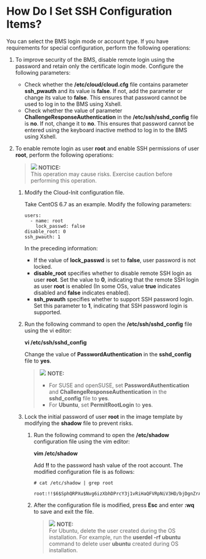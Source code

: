 # How Do I Set SSH Configuration Items?<a name="EN-US_TOPIC_0096201996"></a>

You can select the BMS login mode or account type. If you have requirements for special configuration, perform the following operations:

1.  To improve security of the BMS, disable remote login using the password and retain only the certificate login mode. Configure the following parameters:
    -   Check whether the  **/etc/cloud/cloud.cfg**  file contains parameter  **ssh\_pwauth**  and its value is  **false**. If not, add the parameter or change its value to  **false**. This ensures that password cannot be used to log in to the BMS using Xshell.
    -   Check whether the value of parameter  **ChallengeResponseAuthentication**  in the  **/etc/ssh/sshd\_config**  file is  **no**. If not, change it to  **no**. This ensures that password cannot be entered using the keyboard inactive method to log in to the BMS using Xshell.

2.  To enable remote login as user  **root**  and enable SSH permissions of user  **root**, perform the following operations:

    >![](/images/icon-notice.gif) **NOTICE:**   
    >This operation may cause risks. Exercise caution before performing this operation.  

    1.  Modify the Cloud-Init configuration file.

        Take CentOS 6.7 as an example. Modify the following parameters:

        ```
        users: 
          - name: root 
            lock_passwd: false 
        disable_root: 0 
        ssh_pwauth: 1
        ```

        In the preceding information:

        -   If the value of  **lock\_passwd**  is set to  **false**, user password is not locked.
        -   **disable\_root**  specifies whether to disable remote SSH login as user  **root**. Set the value to  **0**, indicating that the remote SSH login as user  **root**  is enabled \(In some OSs, value  **true**  indicates disabled and  **false**  indicates enabled\).
        -   **ssh\_pwauth**  specifies whether to support SSH password login. Set this parameter to  **1**, indicating that SSH password login is supported.

    2.  Run the following command to open the  **/etc/ssh/sshd\_config**  file using the vi editor:

        **vi /etc/ssh/sshd\_config**

        Change the value of  **PasswordAuthentication**  in the  **sshd\_config**  file to  **yes**.

        >![](/images/icon-note.gif) **NOTE:**   
        >-   For SUSE and openSUSE, set  **PasswordAuthentication**  and  **ChallengeResponseAuthentication**  in the  **sshd\_config**  file to  **yes**.  
        >-   For  **Ubuntu**, set  **PermitRootLogin**  to  **yes**.  

    3.  Lock the initial password of user  **root**  in the image template by modifying the  **shadow**  file to prevent risks.
        1.  Run the following command to open the  **/etc/shadow**  configuration file using the vim editor:

            **vim /etc/shadow**

            Add  **!!**  to the password hash value of the root account. The modified configuration file is as follows:

            ```
            # cat /etc/shadow | grep root 
             root:!!$6$SphQRPXu$Nvg6izXbhDPrcY3j1vRiHaQFVRpNiV3HD/bjDgnZrACOWPXwJahx78iaut1IigIUrwavVGSYQ1JOIw.rDlVh7.:17376:0:99999:7::
            ```

        2.  After the configuration file is modified, press  **Esc**  and enter  **:wq**  to save and exit the file.

            >![](/images/icon-note.gif) **NOTE:**   
            >For Ubuntu, delete the user created during the OS installation. For example, run the  **userdel -rf ubuntu**  command to delete user  **ubuntu**  created during OS installation.  




